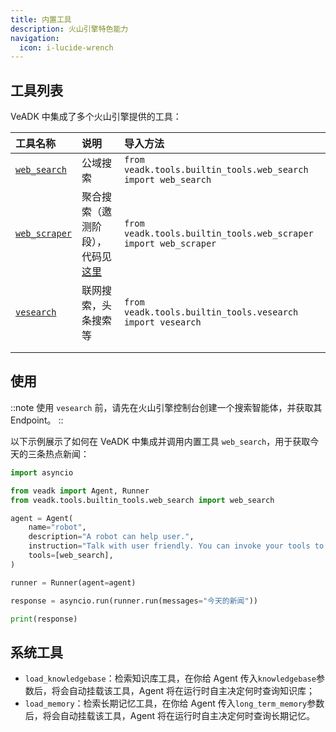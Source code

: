 ```yaml
---
title: 内置工具
description: 火山引擎特色能力
navigation:
  icon: i-lucide-wrench
---
```


## 工具列表

VeADK 中集成了多个火山引擎提供的工具：

| 工具名称 | 说明 | 导入方法 |
| :- | :- | :- |
| [`web_search`](https://www.volcengine.com/docs/85508/1650263) | 公域搜索 | `from veadk.tools.builtin_tools.web_search import web_search` |
| [`web_scraper`](https://www.volcengine.com/docs/84296/1545470) | 聚合搜索（邀测阶段），代码见[这里](https://github.com/volcengine/mcp-server/tree/main/server) | `from veadk.tools.builtin_tools.web_scraper import web_scraper` |
| [`vesearch`](https://www.volcengine.com/docs/85508/1512748) | 联网搜索，头条搜索等 | `from veadk.tools.builtin_tools.vesearch import vesearch` |
| | | |
| | | |

## 使用

::note
使用 `vesearch` 前，请先在火山引擎控制台创建一个搜索智能体，并获取其 Endpoint。
::

以下示例展示了如何在 VeADK 中集成并调用内置工具 `web_search`，用于获取今天的三条热点新闻：

```python [agent.py]
import asyncio

from veadk import Agent, Runner
from veadk.tools.builtin_tools.web_search import web_search

agent = Agent(
    name="robot",
    description="A robot can help user.",
    instruction="Talk with user friendly. You can invoke your tools to finish user's task or question.",
    tools=[web_search],
)

runner = Runner(agent=agent)

response = asyncio.run(runner.run(messages="今天的新闻"))

print(response)
```
  
## 系统工具

- `load_knowledgebase`：检索知识库工具，在你给 Agent 传入`knowledgebase`参数后，将会自动挂载该工具，Agent 将在运行时自主决定何时查询知识库；
- `load_memory`：检索长期记忆工具，在你给 Agent 传入`long_term_memory`参数后，将会自动挂载该工具，Agent 将在运行时自主决定何时查询长期记忆。
